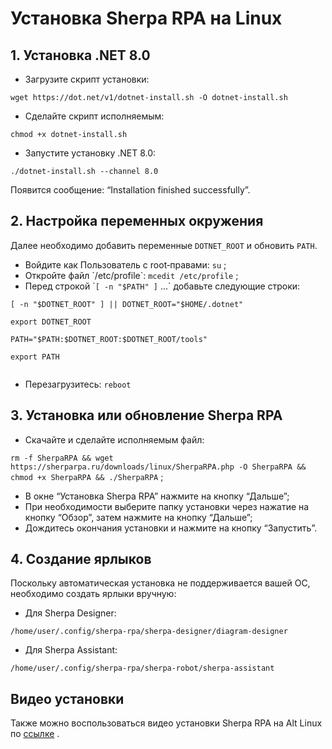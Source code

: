 # Установка Sherpa RPA на Linux

## 1. Установка .NET 8.0 <a href="#docs-internal-guid-f9793f2b-7fff-a245-1b5d-b6830db76dae" id="docs-internal-guid-f9793f2b-7fff-a245-1b5d-b6830db76dae"></a>

* Загрузите скрипт установки:

`wget https://dot.net/v1/dotnet-install.sh -O dotnet-install.sh`

* Сделайте скрипт исполняемым:

`chmod +x dotnet-install.sh`

* Запустите установку .NET 8.0:

`./dotnet-install.sh --channel 8.0`

Появится сообщение: “Installation finished successfully”.

## 2. Настройка переменных окружения

Далее необходимо добавить переменные `DOTNET_ROOT` и обновить `PATH`.

* Войдите как Пользователь с root‑правами: `su` ;
* Откройте файл \`/etc/profile\`: `mcedit /etc/profile` ;
* Перед строкой \``[ -n "$PATH" ]` ...\` добавьте следующие строки:

`[ -n "$DOTNET_ROOT" ] || DOTNET_ROOT="$HOME/.dotnet"`

`export DOTNET_ROOT`

`PATH="$PATH:$DOTNET_ROOT:$DOTNET_ROOT/tools"`

`export PATH`

<figure><img src="https://lh7-rt.googleusercontent.com/docsz/AD_4nXcz3l4QACRjLcavieJcPW31ALdm6wWV1og5iERUFO0ayeiNYRWsI_rBkZ20UjZbAPrSY2KL_yEMh9gYCsoOvLzxwBf-LPThV-uimTLdTqmqvbDonq4WhYo1D-QFIJItQc8r3QMf-g?key=_oVS3d47PkNC9idSJKbD8g" alt=""><figcaption></figcaption></figure>

* Перезагрузитесь: `reboot`

## 3. Установка или обновление Sherpa RPA

* Скачайте и сделайте исполняемым файл:

`rm -f SherpaRPA && wget https://sherparpa.ru/downloads/linux/SherpaRPA.php -O SherpaRPA && chmod +x SherpaRPA && ./SherpaRPA` ;

* В окне “Установка Sherpa RPA” нажмите на кнопку “Дальше”;
* При необходимости выберите папку установки через нажатие на кнопку “Обзор”, затем нажмите на кнопку “Дальше”;
* Дождитесь окончания установки и нажмите на кнопку “Запустить”.

## 4. Создание ярлыков

Поскольку автоматическая установка не поддерживается вашей ОС, необходимо создать ярлыки вручную:

* Для Sherpa Designer:

`/home/user/.config/sherpa-rpa/sherpa-designer/diagram-designer`

* Для Sherpa Assistant:

`/home/user/.config/sherpa-rpa/sherpa-robot/sherpa-assistant`

## Видео установки&#x20;

Также можно воспользоваться видео установки Sherpa RPA на Alt Linux по [ссылке](https://sherparpa.ru/ucontent/?0R) .
